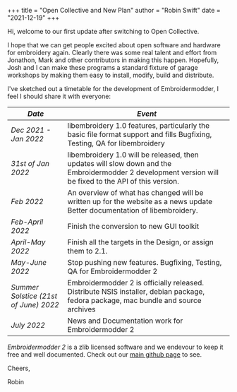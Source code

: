 +++
title = "Open Collective and New Plan"
author = "Robin Swift"
date = "2021-12-19"
+++

Hi, welcome to our first update after switching to Open Collective.

I hope that we can get people excited about open software and hardware for embroidery again. Clearly there was some real talent and effort from Jonathon, Mark  and other contributors in making this happen. Hopefully, Josh and I can make these programs a standard fixture of garage workshops by making them easy to install, modify, build and distribute.

I've sketched out a timetable for the development of Embroidermodder, I feel I should share it with everyone:

| *Date* | *Event* |
|------|-------|
| _Dec 2021 - Jan 2022_ | libembroidery 1.0 features, particularly the basic file format support and fills Bugfixing, Testing, QA for libembroidery |
| _31st of Jan 2022_ | libembroidery 1.0 will be released, then updates will slow down and the Embroidermodder 2 development version will be fixed to the API of this version. |
| _Feb 2022_ | An overview of what has changed will be written up for the website as a news update Better documentation of libembroidery. |
| _Feb-April 2022_ | Finish the conversion to new GUI toolkit |
| _April-May 2022_ |  Finish all the targets in the Design, or assign them to 2.1. |
| _May-June 2022_ |  Stop pushing new features. Bugfixing, Testing, QA for Embroidermodder 2 |
| _Summer Solstice (21st of June) 2022_ | Embroidermodder 2 is officially released. Distribute NSIS installer, debian package, fedora package, mac bundle and source archives |
| _July 2022_ | News and Documentation work for Embroidermodder 2 |

_Embroidermodder 2_ is a zlib licensed software and we endevour to keep it free and well documented. Check out our [main github page](https://github.com/Embroidermodder/Embroidermodder) to see.

Cheers,

Robin